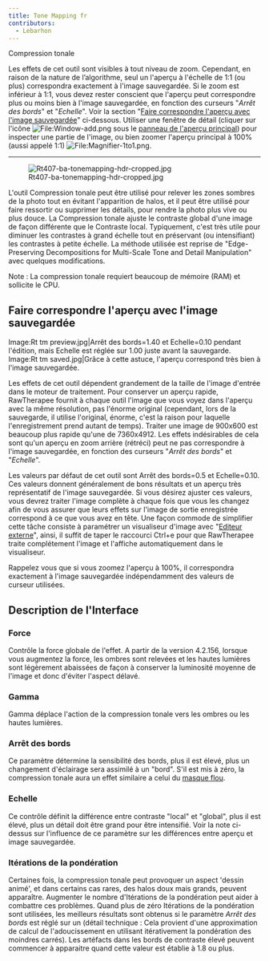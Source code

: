 ```yaml
---
title: Tone Mapping fr
contributors:
  - Lebarhon
---
```


<div class="pagetitle">

Compression tonale

</div>

Les effets de cet outil sont visibles à tout niveau de zoom. Cependant,
en raison de la nature de l’algorithme, seul un l'aperçu à l'échelle de
1:1 (ou plus) correspondra exactement à l'image sauvegardée. Si le zoom
est inférieur à 1:1, vous devez rester conscient que l'aperçu peut
correspondre plus ou moins bien à l'image sauvegardée, en fonction des
curseurs "*Arrêt des bords*" et "*Echelle*". Voir la section "[Faire
correspondre l'aperçu avec l'image
sauvegardée](Tone_Mapping/fr#Faire_correspondre_l'aperçu_avec_l'image_sauvegardée.md)"
ci-dessous. Utiliser une fenêtre de détail (cliquer sur l'icône
![<File:Window-add.png>](Window-add.png "File:Window-add.png") sous le
[panneau de l'aperçu
principal](The_Image_Editor_Tab/fr#Le_panneau_Aperçu.md)) pour
inspecter une partie de l'image, ou bien zoomer l'aperçu principal à
100% (aussi appelé 1:1)
![<File:Magnifier-1to1.png>](Magnifier-1to1.png "File:Magnifier-1to1.png").

------------------------------------------------------------------------

<figure>
<img src="/images/Rt407-ba-tonemapping-hdr-cropped.jpg"
title="Rt407-ba-tonemapping-hdr-cropped.jpg" />
<figcaption>Rt407-ba-tonemapping-hdr-cropped.jpg</figcaption>
</figure>

L'outil Compression tonale peut être utilisé pour relever les zones
sombres de la photo tout en évitant l'apparition de halos, et il peut
être utilisé pour faire ressortir ou supprimer les détails, pour rendre
la photo plus vive ou plus douce. La Compression tonale ajuste le
contraste global d'une image de façon différente que le Contraste local.
Typiquement, c'est très utile pour diminuer les contrastes à grand
échelle tout en préservant (ou intensifiant) les contrastes à petite
échelle. La méthode utilisée est reprise de "Edge-Preserving
Decompositions for Multi-Scale Tone and Detail Manipulation" avec
quelques modifications.

Note : La compression tonale requiert beaucoup de mémoire (RAM) et
sollicite le CPU.

## Faire correspondre l'aperçu avec l'image sauvegardée

Image:Rt tm preview.jpg\|Arrêt des bords=1.40 et Echelle=0.10 pendant
l'édition, mais Echelle est réglée sur 1.00 juste avant la sauvegarde.
Image:Rt tm saved.jpg\|Grâce à cette astuce, l'aperçu correspond très
bien à l'image sauvegardée.

Les effets de cet outil dépendent grandement de la taille de l'image
d'entrée dans le moteur de traitement. Pour conserver un aperçu rapide,
RawTherapee fournit à chaque outil l'image que vous voyez dans l'aperçu
avec la même résolution, pas l'énorme original (cependant, lors de la
sauvegarde, il utilise l'original, énorme, c'est la raison pour laquelle
l'enregistrement prend autant de temps). Traiter une image de 900x600
est beaucoup plus rapide qu'une de 7360x4912. Les effets indésirables de
cela sont qu'un aperçu en zoom arrière (rétréci) peut ne pas
correspondre à l'image sauvegardée, en fonction des curseurs "*Arrêt des
bords*" et "*Echelle*".

Les valeurs par défaut de cet outil sont Arrêt des bords=0.5 et
Echelle=0.10. Ces valeurs donnent généralement de bons résultats et un
aperçu très représentatif de l'image sauvegardée. Si vous désirez
ajuster ces valeurs, vous devrez traiter l'image complète à chaque fois
que vous les changez afin de vous assurer que leurs effets sur l'image
de sortie enregistrée correspond à ce que vous avez en tête. Une façon
commode de simplifier cette tâche consiste à paramétrer un visualiseur
d'image avec "[Editeur
externe](Preferences/fr#Editeur_externe.md)", ainsi, il suffit
de taper le raccourci Ctrl+e pour que RawTherapee traite complétement
l'image et l'affiche automatiquement dans le visualiseur.

Rappelez vous que si vous zoomez l'aperçu à 100%, il correspondra
exactement à l'image sauvegardée indépendamment des valeurs de curseur
utilisées.

  

## Description de l'Interface

### Force

Contrôle la force globale de l'effet. A partir de la version 4.2.156,
lorsque vous augmentez la force, les ombres sont relevées et les hautes
lumières sont légèrement abaissées de façon à conserver la luminosité
moyenne de l'image et donc d'éviter l'aspect délavé.

### Gamma

Gamma déplace l'action de la compression tonale vers les ombres ou les
hautes lumières.

### Arrêt des bords

Ce paramètre détermine la sensibilité des bords, plus il est élevé, plus
un changement d'éclairage sera assimilé à un "bord". S'il est mis à
zéro, la compression tonale aura un effet similaire a celui du [masque
flou](https://fr.wikipedia.org/wiki/Masque_flou).

### Echelle

Ce contrôle définit la différence entre contraste "local" et "global",
plus il est élevé, plus un détail doit être grand pour être intensifié.
Voir la note ci-dessus sur l'influence de ce paramètre sur les
différences entre aperçu et image sauvegardée.

### Itérations de la pondération

Certaines fois, la compression tonale peut provoquer un aspect 'dessin
animé', et dans certains cas rares, des halos doux mais grands, peuvent
apparaître. Augmenter le nombre d'Itérations de la pondération peut
aider à combattre ces problèmes. Quand plus de zéro Itérations de la
pondération sont utilisées, les meilleurs résultats sont obtenus si le
paramètre *Arrêt des bords* est réglé sur un (détail technique : Cela
provient d'une approximation de calcul de l'adoucissement en utilisant
itérativement la pondération des moindres carrés). Les artéfacts dans
les bords de contraste élevé peuvent commencer à apparaitre quand cette
valeur est établie à 1.8 ou plus.
